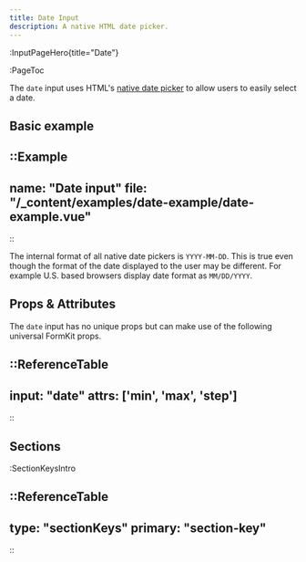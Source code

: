 ```yaml
---
title: Date Input
description: A native HTML date picker.
---
```


:InputPageHero{title="Date"}

:PageToc

The `date` input uses HTML's [native date picker](https://developer.mozilla.org/en-US/docs/Web/HTML/Element/input/date) to allow users to easily select a date.

## Basic example

::Example
---
  name: "Date input"
  file: "/_content/examples/date-example/date-example.vue"
---
::

<callout type="warning" label="Formatting">
The internal format of all native date pickers is <code>YYYY-MM-DD</code>. This is true even though the format of the date displayed to the user may be different. For example U.S. based browsers display date format as <code>MM/DD/YYYY</code>.
</callout>

## Props & Attributes

The `date` input has no unique props but can make use of the following universal
FormKit props.

::ReferenceTable
---
input: "date" 
attrs: ['min', 'max', 'step']
---
::


## Sections

:SectionKeysIntro

<div>
  <formkit-input-diagram
    label-content="Date of birth"
    prefix-icon-content="📅"
    input-content="Jan. 1 1970"
    suffix-icon-content="👌"
    help-content="Please tell us your date of birth."
    message-content="Date is required."
  >
  </formkit-input-diagram>
</div>

::ReferenceTable
---
type: "sectionKeys"
primary: "section-key"
---
::

